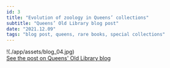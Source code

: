 ```yaml
---
id: 3
title: "Evolution of zoology in Queens’ collections"
subtitle: "Queens’ Old Library blog post"
date: "2021.12.09"
tags: "blog post, queens, rare books, special collections"
---
```

!(./app/assets/blog_04.jpg)\
[See the post on Queens' Old Library blog](https://queenslib.wordpress.com/2021/12/09/evolution-of-zoology-in-queens-collections/)

